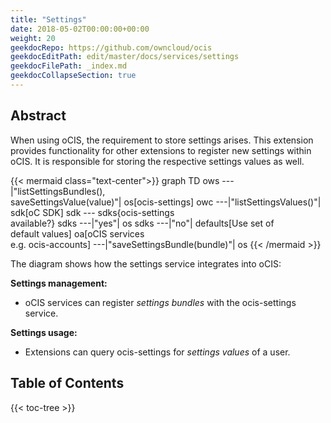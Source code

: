 ```yaml
---
title: "Settings"
date: 2018-05-02T00:00:00+00:00
weight: 20
geekdocRepo: https://github.com/owncloud/ocis
geekdocEditPath: edit/master/docs/services/settings
geekdocFilePath: _index.md
geekdocCollapseSection: true
---
```


## Abstract

When using oCIS, the requirement to store settings arises. This extension provides functionality
for other extensions to register new settings within oCIS. It is responsible for storing the respective
settings values as well.

{{< mermaid class="text-center">}}
graph TD
    ows ---|"listSettingsBundles(),<br>saveSettingsValue(value)"| os[ocis-settings]
    owc ---|"listSettingsValues()"| sdk[oC SDK]
    sdk --- sdks{ocis-settings<br>available?}
    sdks ---|"yes"| os
    sdks ---|"no"| defaults[Use set of<br>default values]
    oa[oCIS services<br>e.g. ocis-accounts] ---|"saveSettingsBundle(bundle)"| os
{{< /mermaid >}}

The diagram shows how the settings service integrates into oCIS:

**Settings management:**
- oCIS services can register *settings bundles* with the ocis-settings service.

**Settings usage:**
- Extensions can query ocis-settings for *settings values* of a user.

## Table of Contents

{{< toc-tree >}}
